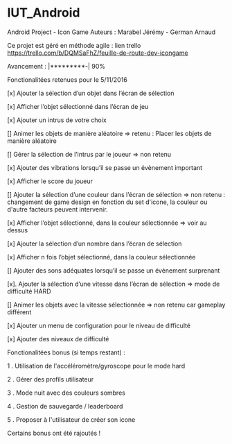 # IUT_Android

Android Project - Icon Game
Auteurs : Marabel Jérémy - German Arnaud

Ce projet est géré en méthode agile : lien trello https://trello.com/b/DQMSaFhZ/feuille-de-route-dev-icongame

Avancement : |*********-| 90%


Fonctionalitées retenues pour le 5/11/2016

[x] Ajouter la sélection d’un objet dans l’écran de sélection

[x] Afficher l’objet sélectionné dans l’écran de jeu

[x] Ajouter un intrus de votre choix

[] Animer les objets de manière aléatoire => retenu : Placer les objets de manière aléatoire

[] Gérer la sélection de l’intrus par le joueur => non retenu

[x] Ajouter des vibrations lorsqu’il se passe un évènement important

[x] Afficher le score du joueur

[] Ajouter la sélection d’une couleur dans l’écran de sélection => non retenu : changement de game design en fonction du set d'icone, la couleur ou d'autre facteurs peuvent intervenir.

[x] Afficher l’objet sélectionné, dans la couleur sélectionnée => voir au dessus

[x] Ajouter la sélection d’un nombre dans l’écran de sélection

[x] Afficher n fois l’objet sélectionné, dans la couleur sélectionnée

[] Ajouter des sons adéquates lorsqu’il se passe un évènement surprenant

[x]. Ajouter la sélection d’une vitesse dans l’écran de sélection => mode de difficulté HARD

[] Animer les objets avec la vitesse sélectionnée => non retenu car gameplay différent

[x] Ajouter un menu de configuration pour le niveau de difficulté

[x] Ajouter des niveaux de difficulté


Fonctionalitées bonus (si temps restant) :

1 . Utilisation de l'accéléromètre/gyroscope pour le mode hard

2 . Gérer des profils utilisateur

3 . Mode nuit avec des couleurs sombres

4 . Gestion de sauvegarde / leaderboard

5 . Proposer à l'utilisateur de créer son icone

Certains bonus ont été rajoutés !